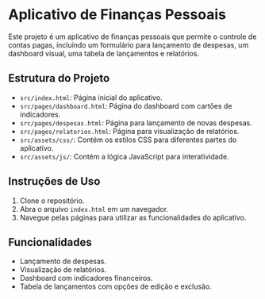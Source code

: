 # Aplicativo de Finanças Pessoais

Este projeto é um aplicativo de finanças pessoais que permite o controle de contas pagas, incluindo um formulário para lançamento de despesas, um dashboard visual, uma tabela de lançamentos e relatórios.

## Estrutura do Projeto

- `src/index.html`: Página inicial do aplicativo.
- `src/pages/dashboard.html`: Página do dashboard com cartões de indicadores.
- `src/pages/despesas.html`: Página para lançamento de novas despesas.
- `src/pages/relatorios.html`: Página para visualização de relatórios.
- `src/assets/css/`: Contém os estilos CSS para diferentes partes do aplicativo.
- `src/assets/js/`: Contém a lógica JavaScript para interatividade.

## Instruções de Uso

1. Clone o repositório.
2. Abra o arquivo `index.html` em um navegador.
3. Navegue pelas páginas para utilizar as funcionalidades do aplicativo.

## Funcionalidades

- Lançamento de despesas.
- Visualização de relatórios.
- Dashboard com indicadores financeiros.
- Tabela de lançamentos com opções de edição e exclusão.